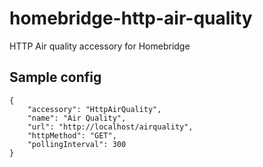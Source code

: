 # homebridge-http-air-quality
HTTP Air quality accessory for Homebridge

## Sample config

	{
		"accessory": "HttpAirQuality",
		"name": "Air Quality",
		"url": "http://localhost/airquality",
		"httpMethod": "GET",
		"pollingInterval": 300
	}
